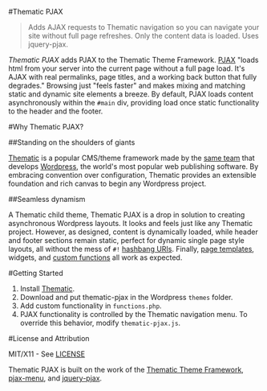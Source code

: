 #Thematic PJAX

> Adds AJAX requests to Thematic navigation so you can navigate your site without full page refreshes. Only the content data is loaded. Uses jquery-pjax.

*Thematic PJAX* adds PJAX to the Thematic Theme Framework. [PJAX](http://pjax.heroku.com/) "loads html from your server into the current page without a full page load. It's AJAX with real permalinks, page titles, and a working back button that fully degrades." Browsing just "feels faster" and makes mixing and matching static and dynamic site elements a breeze. By default, PJAX loads content asynchronously within the `#main` div, providing load once static functionality to the header and the footer.

#Why Thematic PJAX?

##Standing on the shoulders of giants

[Thematic](http://themeshaper.com/thematic/) is a popular CMS/theme framework made by the [same team](http://automattic.com/) that develops [Wordpress](http://wordpress.org/), the world's most popular web publishing software. By embracing convention over configuration, Thematic provides an extensible foundation and rich canvas to begin any Wordpress project.

##Seamless dynamism

A Thematic child theme, Thematic PJAX is a drop in solution to creating asynchronous Wordpress layouts. It looks and feels just like any Thematic project. However, as designed, content is dynamically loaded, while header and footer sections remain static, perfect for dynamic single page style layouts, all without the mess of `#!` [hashbang URIs](http://www.webmonkey.com/2011/02/gawker-learns-the-hard-way-why-hash-bang-urls-are-evil/). Finally, [page templates](http://codex.wordpress.org/Pages#Page_Templates), widgets, and [custom functions](https://github.com/wayoutmind/thematic-pjax/blob/master/functions.php#L9-17) all work as expected.

#Getting Started

1. Install [Thematic](http://wordpress.org/extend/themes/thematic).
2. Download and put thematic-pjax in the Wordpress `themes` folder.
3. Add custom functionality in `functions.php`.
4. PJAX functionality is controlled by the Thematic navigation menu. To override this behavior, modify `thematic-pjax.js`.

#License and Attribution

MIT/X11 - See [LICENSE](https://github.com/wayoutmind/thematic-pjax/blob/master/LICENSE)

Thematic PJAX is built on the work of the [Thematic Theme Framework](http://wordpress.org/extend/themes/thematic), [pjax-menu](http://wordpress.org/extend/plugins/pjax-menu/), and [jquery-pjax](https://github.com/defunkt/jquery-pjax).
